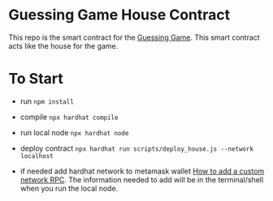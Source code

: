 # Guessing Game House Contract
This repo is the smart contract for the [Guessing Game](https://github.com/jpkim921/guessing_game_fe). This smart contract acts like the house for the game.

# To Start
 - run `npm install`
 - compile `npx hardhat compile`
 - run local node `npx hardhat node`
 - deploy contract `npx hardhat run scripts/deploy_house.js --network localhost`

 - if needed add hardhat network to metamask wallet [How to add a custom network RPC](https://metamask.zendesk.com/hc/en-us/articles/360043227612-How-to-add-a-custom-network-RPC). The information needed to add will be in the terminal/shell when you run the local node.




